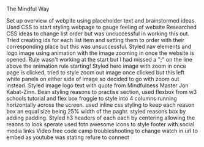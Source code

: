 The Mindful Way

Set up overview of webpite using placeholder text and brainstormed ideas.
Used CSS to start styling webpage to gauge feeling of website
Researched CSS ideas to change list order but was uncuccessful in working this out. Tried creating ids for each list item and setting them to order with their corresponding place but this was unsuccessful.
Styled nav elements and logo image using animation with the image zooming in once the website is opened. Rule wasn't working at the start but I had missed a ";" on the line above the animation rule starting!
Styled hero image with zoom in once page is clicked, tried to style zoom out image once clicked but this left white panels on either side of image so decided to go with zoom out instead.
Styled image logo text with quote from Mindfulness Master Jon Kabat-Zinn.
Bean styling reasons to practise section, used flexbox from w3 schools tutorial and flex box froggie to style into 4 columns running horizontally across the screen.
used inline css styling to keep each reason box an equal size being 25% width of the paghr. styled reasons box by adding padding.
Styled h3 headers of each each by centering allowing the reaons to look sperate
used fotn awesome icons to style footer with social media links 
Video free code camp troubleshooting to change watch in url to embed as youtube was stating refure to connect 